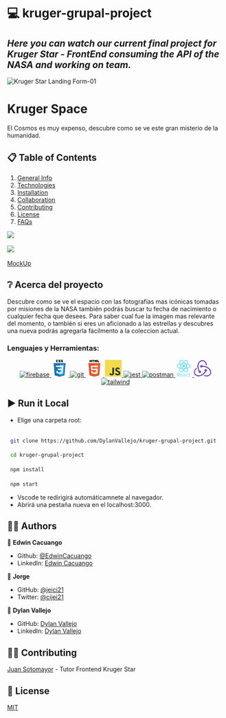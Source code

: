 # 💻 kruger-grupal-project
## _Here you can watch our current final project for Kruger Star - FrontEnd consuming the API of the NASA and working on team._
![Kruger Star Landing Form-01](https://user-images.githubusercontent.com/99937413/212567644-b988ed80-77de-44bf-a479-986531d02add.png)

<h1>Kruger Space</h1>

El Cosmos es muy expenso, descubre como se ve este gran misterio de la humanidad.

## 📋 Table of Contents
1. [General Info](#acerca-del-proyecto)
2. [Technologies](#lenguajes-y-herramientas)
3. [Installation](#run-it-local)
4. [Collaboration](#authors)
5. [Contributing](#contributing)
6. [License](#license)
7. [FAQs](#faqs)

<img src="https://img.shields.io/badge/MADEWITH-React-1572B6?style=for-the-badge&logo=React" height="30" />   
  <p align="left">
   <img src="https://img.shields.io/badge/STATUS-EN%20DESAROLLO-green">
</p>

[MockUp](https://excalidraw.com/#room=23f893dbf1698e60bbc1,y4d1JmKQ_WhEqQKFUlbVzw)

## ❔ Acerca del proyecto 
Descubre como se ve el espacio con las fotografías mas icónicas tomadas por misiones de la NASA también podrás buscar tu fecha de nacimiento o cualquier fecha que desees.
Para saber cual fue la imagen mas relevante del momento, o también si eres un aficionado a las estrellas y descubres una nueva podrás agregarla fácilmento a la coleccion actual. 

<h3 align="left">Lenguajes y Herramientas:</h3>  
<p align="center"> 
  <a href="https://firebase.google.com/" target="_blank" rel="noreferrer"> <img src="https://www.vectorlogo.zone/logos/firebase/firebase-icon.svg" alt="firebase" width="40" height="40"/> </a> 
  <a href="https://www.w3schools.com/css/" target="_blank" rel="noreferrer"> <img src="https://raw.githubusercontent.com/devicons/devicon/master/icons/css3/css3-original-wordmark.svg" alt="css3" width="40" height="40"/> </a>  
  <a href="https://git-scm.com/" target="_blank" rel="noreferrer"> <img src="https://www.vectorlogo.zone/logos/git-scm/git-scm-icon.svg" alt="git" width="40" height="40"/> </a> 
  <a href="https://www.w3.org/html/" target="_blank" rel="noreferrer"> <img src="https://raw.githubusercontent.com/devicons/devicon/master/icons/html5/html5-original-wordmark.svg" alt="html5" width="40" height="40"/> </a> 
  <a href="https://developer.mozilla.org/en-US/docs/Web/JavaScript" target="_blank" rel="noreferrer"> <img src="https://raw.githubusercontent.com/devicons/devicon/master/icons/javascript/javascript-original.svg" alt="javascript" width="40" height="40"/> </a> 
  <a href="https://jestjs.io" target="_blank" rel="noreferrer"> <img src="https://www.vectorlogo.zone/logos/jestjsio/jestjsio-icon.svg" alt="jest" width="40" height="40"/> </a> 
  <a href="https://postman.com" target="_blank" rel="noreferrer"> <img src="https://www.vectorlogo.zone/logos/getpostman/getpostman-icon.svg" alt="postman" width="40" height="40"/> </a> 
  <a href="https://reactjs.org/" target="_blank" rel="noreferrer"> <img src="https://raw.githubusercontent.com/devicons/devicon/master/icons/react/react-original-wordmark.svg" alt="react" width="40" height="40"/> </a> 
  <a href="https://redux.js.org" target="_blank" rel="noreferrer"> <img src="https://raw.githubusercontent.com/devicons/devicon/master/icons/redux/redux-original.svg" alt="redux" width="40" height="40"/> </a> 
  <a href="https://tailwindcss.com/" target="_blank" rel="noreferrer"> <img src="https://www.vectorlogo.zone/logos/tailwindcss/tailwindcss-icon.svg" alt="tailwind" width="40" height="40"/> </a> 
</p>
  
## ▶️ Run it Local 
  
  - Elige una carpeta root:

```bash

 git clone https://github.com/DylanVallejo/kruger-grupal-project.git

 cd kruger-grupal-project

 npm install 
 
 npm start 

```
  - Vscode te redirigirá automáticamnete al navegador.
  - Abrirá una pestaña nueva en el localhost:3000.
  
## 🤝🏼 Authors
👤 **Edwin Cacuango**
- Github: [@EdwinCacuango](https://github.com/EdwinCacuango)
- LinkedIn: [Edwin Cacuango](https://www.linkedin.com/mwlite/in/edwin-cacuango-cahuenas)

👤 **Jorge**

- GitHub: [@jeici21](https://github.com/jeici21)
- Twitter: [@cijei21](https://twitter.com/cijei21)

👤 **Dylan Vallejo**

- GitHub: [Dylan Vallejo](https://github.com/DylanVallejo)
- LinkedIn: [Dylan Vallejo](https://www.linkedin.com/in/dylan-vallejo)

## 🙏🏼 Contributing

[Juan Sotomayor](https://github.com/Juanse7793) - Tutor Frontend Kruger Star


## 📃 License

[MIT](https://choosealicense.com/licenses/mit/)



